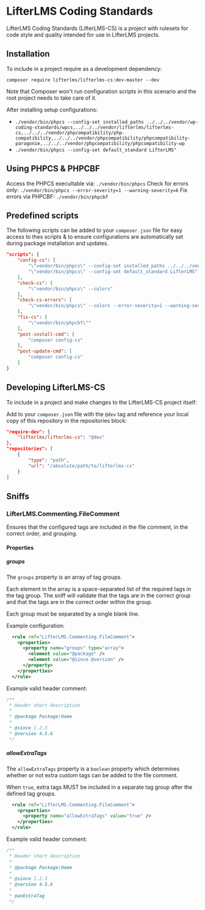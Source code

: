 LifterLMS Coding Standards
==========================

LifterLMS Coding Standards (LifterLMS-CS) is a project with rulesets for code style and quality intended for use in LifterLMS projects.


## Installation

To include in a project require as a development dependency:

`composer require lifterlms/lifterlms-cs:dev-master --dev`

Note that Composer won't run configuration scripts in this scenario and the root project needs to take care of it.

After installing setup configurations:

+ `./vendor/bin/phpcs --config-set installed_paths ../../../vendor/wp-coding-standards/wpcs,../../../vendor/lifterlms/lifterlms-cs,../../../vendor/phpcompatibility/php-compatibility,../../../vendor/phpcompatibility/phpcompatibility-paragonie,../../../vendor/phpcompatibility/phpcompatibility-wp`
+ `./vendor/bin/phpcs --config-set default_standard LifterLMS"`


## Using PHPCS & PHPCBF

Access the PHPCS execultable via: `./vendor/bin/phpcs`
Check for errors only: `./vendor/bin/phpcs --error-severity=1 --warning-severity=6`
Fix errors via PHPCBF: `./vendor/bin/phpcbf`


## Predefined scripts

The following scripts can be added to your `composer.json` file for easy access to thes scripts & to ensure configurations are automatically set during package installation and updates.

```json
"scripts": {
    "config-cs": [
        "\"vendor/bin/phpcs\" --config-set installed_paths ../../../vendor/wp-coding-standards/wpcs,../../../vendor/lifterlms/lifterlms-cs,../../../vendor/phpcompatibility/php-compatibility,../../../vendor/phpcompatibility/phpcompatibility-paragonie,../../../vendor/phpcompatibility/phpcompatibility-wp",
        "\"vendor/bin/phpcs\" --config-set default_standard LifterLMS"
    ],
    "check-cs": [
        "\"vendor/bin/phpcs\" --colors"
    ],
    "check-cs-errors": [
        "\"vendor/bin/phpcs\" --colors --error-severity=1 --warning-severity=6"
    ],
    "fix-cs": [
        "\"vendor/bin/phpcbf\""
    ],
    "post-install-cmd": [
        "composer config-cs"
    ],
    "post-update-cmd": [
        "composer config-cs"
    ]
}
```

## Developing LifterLMS-CS

To include in a project and make changes to the LifterLMS-CS project itself:

Add to your `composer.json` file with the `@dev` tag and reference your local copy of this repository in the repositories block:

```json
"require-dev": {
    "lifterlms/lifterlms-cs": "@dev"
},
"repositories": [
    {
        "type": "path",
        "url": "/absolute/path/to/lifterlms-cs"
    }
]
```

## Sniffs

### LifterLMS.Commenting.FileComment

Ensures that the configured tags are included in the file comment, in the correct order, and grouping.

#### Properties

##### groups

The `groups` property is an array of tag groups.

Each element in the array is a space-separated list of the required tags in the tag group. The sniff will validate that the tags are in the correct group and that the tags are in the correct order within the group.

Each group must be separated by a single blank line.

Example configuration:

```xml
  <rule ref="LifterLMS.Commenting.FileComment">
    <properties>
      <property name="groups" type="array">
        <element value="@package" />
        <element value="@since @version" />
      </property>
    </properties>
  </rule>
```

Example valid header comment:

```php
/**
 * Header short description
 *
 * @package Package\Name
 *
 * @since 1.2.3
 * @version 4.5.6
 */
```

##### allowExtraTags

The `allowExtraTags` property is a `boolean` property which determines whether or not extra custom tags can be added to the file comment.

When `true`, extra tags MUST be included in a separate tag group after the defined tag groups.

```xml
  <rule ref="LifterLMS.Commenting.FileComment">
    <properties>
      <property name="allowExtraTags" value="true" />
    </properties>
  </rule>
```

Example valid header comment:

```php
/**
 * Header short description
 *
 * @package Package\Name
 *
 * @since 1.2.3
 * @version 4.5.6
 *
 * @anExtraTag
 */
```
